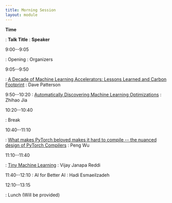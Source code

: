 ```yaml
---
title: Morning Session
layout: module
---
```

**Time**

: **Talk Title**
  : **Speaker**

9:00--9:05

: Opening
  : Organizers

9:05--9:50

: <a href="/assets/slides/10 Lessons 4 TPU gens + CO2e 45 minutes.pdf">A Decade of Machine Learning Accelerators: Lessons Learned and Carbon Footprint</a>
  : Dave Patterson

9:50--10:20
: <a href="/assets/slides/Zhihao_Jia_MLSys_2022-09-01.pdf">Automatically Discovering Machine Learning Optimizations</a>
  : Zhihao Jia

10:20--10:40

: Break


10:40--11:10

: <a href="、assets/slides/PyTorch Compilers (Compiler & Chips Symposium 2022).pdf">What makes PyTorch beloved makes it hard to compile -- the nuanced design of PyTorch Compilers</a>
  : Peng Wu


11:10--11:40

: <a href="/assets/slides/TinyML @ Chips & Compilers.pdf">Tiny Machine Learning</a>
  : Vijay Janapa Reddi

11:40--12:10
: AI for Better AI
  : Hadi Esmaeilzadeh

12:10--13:15

: Lunch (Will be provided)
